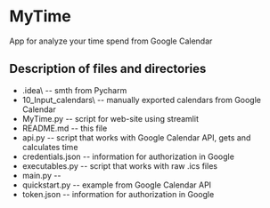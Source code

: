 # MyTime
App for analyze your time spend from Google Calendar

## Description of files and directories

* .idea\ -- smth from Pycharm  
* 10_Input_calendars\ -- manually exported calendars from Google Calendar  
* MyTime.py -- script for web-site using streamlit  
* README.md -- this file
* api.py -- script that works with Google Calendar API, gets and calculates time  
* credentials.json -- information for authorization in Google  
* executables.py -- script that works with raw .ics files  
* main.py -- 
* quickstart.py -- example from Google Calendar API
* token.json -- information for authorization in Google 
